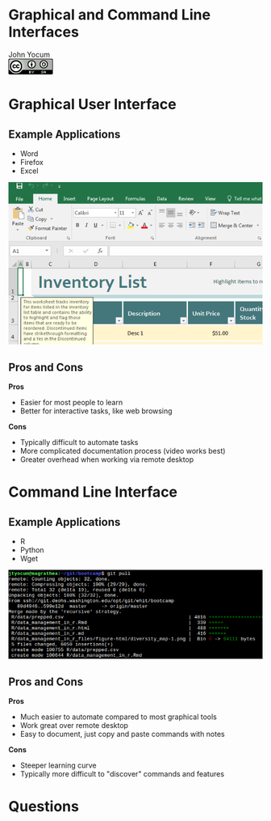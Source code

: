 # Graphical and Command Line Interfaces
John Yocum  
![CC BY-SA 4.0](../images/cc_by-sa_4.png)  



# Graphical User Interface

## Example Applications

- Word
- Firefox
- Excel

![](images/Graphical_Command_Line_Excel.png)

## Pros and Cons

**Pros**

- Easier for most people to learn
- Better for interactive tasks, like web browsing

**Cons**

- Typically difficult to automate tasks
- More complicated documentation process (video works best)
- Greater overhead when working via remote desktop

# Command Line Interface

## Example Applications

- R
- Python
- Wget

![](images/Graphical_Command_Line_Git.png)

## Pros and Cons

**Pros**

- Much easier to automate compared to most graphical tools
- Work great over remote desktop
- Easy to document, just copy and paste commands with notes

**Cons**

- Steeper learning curve
- Typically more difficult to "discover" commands and features

# Questions
